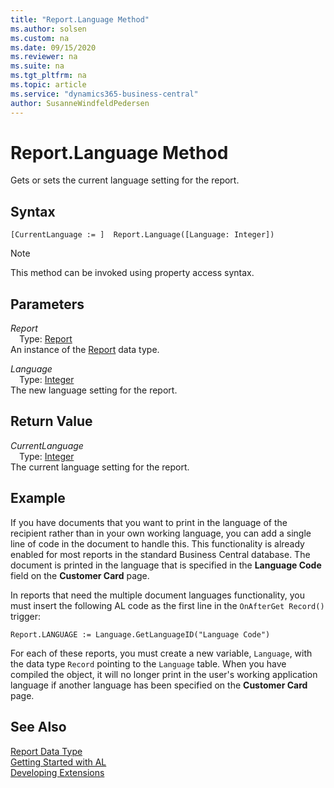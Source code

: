 ```yaml
---
title: "Report.Language Method"
ms.author: solsen
ms.custom: na
ms.date: 09/15/2020
ms.reviewer: na
ms.suite: na
ms.tgt_pltfrm: na
ms.topic: article
ms.service: "dynamics365-business-central"
author: SusanneWindfeldPedersen
---
```

[//]: # (START>DO_NOT_EDIT)
[//]: # (IMPORTANT:Do not edit any of the content between here and the END>DO_NOT_EDIT.)
[//]: # (Any modifications should be made in the .xml files in the ModernDev repo.)
# Report.Language Method
Gets or sets the current language setting for the report.


## Syntax
```
[CurrentLanguage := ]  Report.Language([Language: Integer])
```
> [!NOTE]  
> This method can be invoked using property access syntax.  
## Parameters
*Report*  
&emsp;Type: [Report](report-data-type.md)  
An instance of the [Report](report-data-type.md) data type.  

*Language*  
&emsp;Type: [Integer](../integer/integer-data-type.md)  
The new language setting for the report.  


## Return Value
*CurrentLanguage*  
&emsp;Type: [Integer](../integer/integer-data-type.md)  
The current language setting for the report.  


[//]: # (IMPORTANT: END>DO_NOT_EDIT)

## Example

If you have documents that you want to print in the language of the recipient rather than in your own working language, you can add a single line of code in the document to handle this. This functionality is already enabled for most reports in the standard Business Central database. The document is printed in the language that is specified in the **Language Code** field on the **Customer Card** page.

In reports that need the multiple document languages functionality, you must insert the following AL code as the first line in the `OnAfterGet Record()` trigger:

`Report.LANGUAGE := Language.GetLanguageID("Language Code")`

For each of these reports, you must create a new variable, `Language`, with the data type `Record` pointing to the `Language` table. When you have compiled the object, it will no longer print in the user's working application language if another language has been specified on the **Customer Card** page.

## See Also
[Report Data Type](report-data-type.md)  
[Getting Started with AL](../../devenv-get-started.md)  
[Developing Extensions](../../devenv-dev-overview.md)
